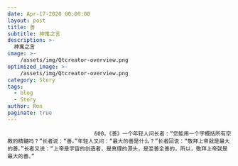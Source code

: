```yaml
---
date: Apr-17-2020 00:00:00
layout: post
title: 善
subtitle: 神寓之言
description: >-
  神寓之言
image: >-
    /assets/img/Qtcreator-overview.png
optimized_image: >-
    /assets/img/Qtcreator-overview.png
category: Story
tags:
  - blog
  - Story
author: Ron
paginate: true
---
```


							　　600，《善》一个年轻人问长者：“您能用一个字概括所有宗教的精髓吗？”长者说：“善。”年轻人又问：“最大的善是什么？”长者回说：“敬拜上帝就是最大的善。”长者又说：“上帝是宇宙的创造者，是真理的源头，是至善全善的，所以，敬拜上帝就是最大的善。”
							
							
						